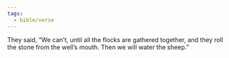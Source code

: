 ```yaml
---
tags:
  - bible/verse
---
```

They said, “We can’t, until all the flocks are gathered together, and they roll the stone from the well’s mouth. Then we will water the sheep.”